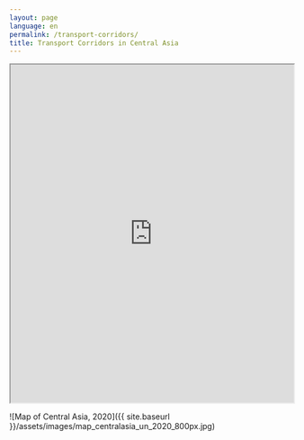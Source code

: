```yaml
---
layout: page
language: en
permalink: /transport-corridors/
title: Transport Corridors in Central Asia
---
```


<iframe src="https://mikepeleah.github.io/funky-punky-palacinky/maps/ca-middle-corridor.html" width="100%" height="600" frameborder="1"></iframe>




![Map of Central Asia, 2020]({{ site.baseurl }}/assets/images/map_centralasia_un_2020_800px.jpg)
